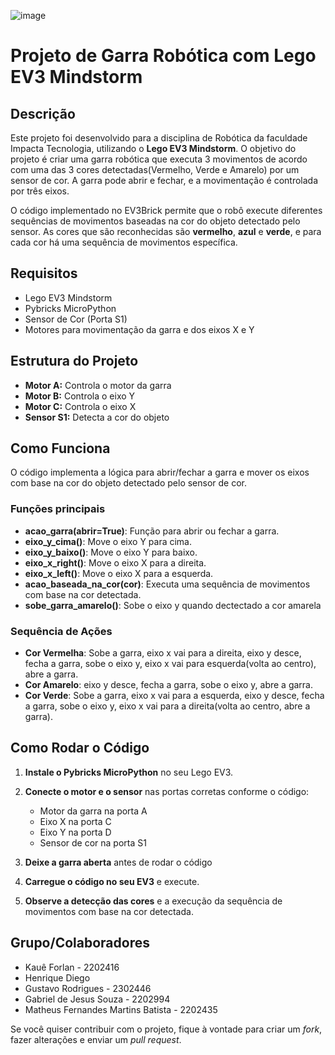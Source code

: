 ![image](https://github.com/user-attachments/assets/aa9cbaf1-70f8-4080-b9a9-a803ddfcd8df)

# Projeto de Garra Robótica com Lego EV3 Mindstorm

## Descrição

Este projeto foi desenvolvido para a disciplina de Robótica da faculdade Impacta Tecnologia, utilizando o **Lego EV3 Mindstorm**. O objetivo do projeto é criar uma garra robótica que executa 3 movimentos de acordo com uma das 3 cores detectadas(Vermelho, Verde e Amarelo) por um sensor de cor. A garra pode abrir e fechar, e a movimentação é controlada por três eixos.

O código implementado no EV3Brick permite que o robô execute diferentes sequências de movimentos baseadas na cor do objeto detectado pelo sensor. As cores que são reconhecidas são **vermelho**, **azul** e **verde**, e para cada cor há uma sequência de movimentos específica.

## Requisitos

* Lego EV3 Mindstorm
* Pybricks MicroPython
* Sensor de Cor (Porta S1)
* Motores para movimentação da garra e dos eixos X e Y

## Estrutura do Projeto

* **Motor A:** Controla o motor da garra
* **Motor B:** Controla o eixo Y
* **Motor C:** Controla o eixo X
* **Sensor S1:** Detecta a cor do objeto

## Como Funciona

O código implementa a lógica para abrir/fechar a garra e mover os eixos com base na cor do objeto detectado pelo sensor de cor.

### Funções principais

* **acao\_garra(abrir=True)**: Função para abrir ou fechar a garra.
* **eixo\_y\_cima()**: Move o eixo Y para cima.
* **eixo\_y\_baixo()**: Move o eixo Y para baixo.
* **eixo\_x\_right()**: Move o eixo X para a direita.
* **eixo\_x\_left()**: Move o eixo X para a esquerda.
* **acao\_baseada\_na\_cor(cor)**: Executa uma sequência de movimentos com base na cor detectada.
* **sobe\_garra\_amarelo()**: Sobe o eixo y quando dectectado a cor amarela

### Sequência de Ações

* **Cor Vermelha**: Sobe a garra, eixo x vai para a direita, eixo y desce, fecha a garra, sobe o eixo y, eixo x vai para esquerda(volta ao centro), abre a garra.
* **Cor Amarelo**: eixo y desce, fecha a garra, sobe o eixo y, abre a garra.
* **Cor Verde**: Sobe a garra, eixo x vai para a esquerda, eixo y desce, fecha a garra, sobe o eixo y, eixo x vai para a direita(volta ao centro, abre a garra). 
## Como Rodar o Código

1. **Instale o Pybricks MicroPython** no seu Lego EV3.
2. **Conecte o motor e o sensor** nas portas corretas conforme o código:

   * Motor da garra na porta A
   * Eixo X na porta C
   * Eixo Y na porta D
   * Sensor de cor na porta S1

3. **Deixe a garra aberta** antes de rodar o código
4. **Carregue o código no seu EV3** e execute.
5. **Observe a detecção das cores** e a execução da sequência de movimentos com base na cor detectada.

## Grupo/Colaboradores

 - Kauê Forlan - 2202416
 - Henrique Diego
 - Gustavo Rodrigues - 2302446
 - Gabriel de Jesus Souza - 2202994
 - Matheus Fernandes Martins Batista - 2202435

Se você quiser contribuir com o projeto, fique à vontade para criar um *fork*, fazer alterações e enviar um *pull request*.
